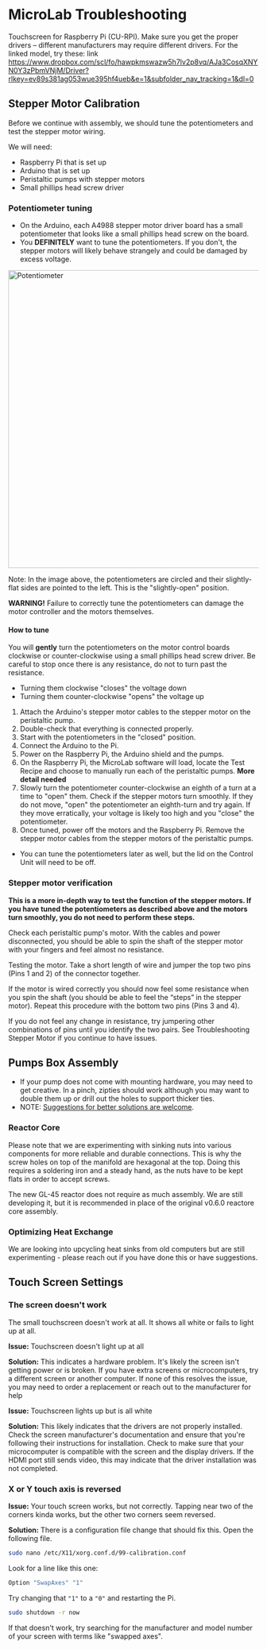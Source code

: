 # MicroLab Troubleshooting

Touchscreen for Raspberry Pi (CU-RPI). Make sure you get the proper drivers – different manufacturers may require different drivers. For the linked model, try these: link
https://www.dropbox.com/scl/fo/hawpkmswazw5h7lv2p8vq/AJa3CosqXNYN0Y3zPbmVNjM/Driver?rlkey=ev89s381ag053wue395hf4ueb&e=1&subfolder_nav_tracking=1&dl=0

## Stepper Motor Calibration

Before we continue with assembly, we should tune the potentiometers and test the stepper motor wiring.

We will need:

- Raspberry Pi that is set up
- Arduino that is set up
- Peristaltic pumps with stepper motors
- Small phillips head screw driver

### Potentiometer tuning

- On the Arduino, each A4988 stepper motor driver board has a small potentiometer that looks like a small phillips head screw on the board.
- You **DEFINITELY** want to tune the potentiometers. If you don't, the stepper motors will likely behave strangely and could be damaged by excess voltage.

<IMG ALT="Potentiometer" SRC="./media/control-unit/potentiometers-annotated.jpg" WIDTH="600" />

Note:
In the image above, the potentiometers are circled and their slightly-flat sides are pointed to the left. This is the "slightly-open" position.

**WARNING!** Failure to correctly tune the potentiometers can damage the motor controller and the motors themselves.

#### How to tune

You will **gently** turn the potentiometers on the motor control boards clockwise or counter-clockwise using a small phillips head screw driver. Be careful to stop once there is any resistance, do not to turn past the resistance.

- Turning them clockwise "closes" the voltage down
- Turning them counter-clockwise "opens" the voltage up

1. Attach the Arduino's stepper motor cables to the stepper motor on the peristaltic pump.
1. Double-check that everything is connected properly.
1. Start with the potentiometers in the "closed" position.
1. Connect the Arduino to the Pi.
1. Power on the Raspberry Pi, the Arduino shield and the pumps.
1. On the Raspberry Pi, the MicroLab software will load, locate the Test Recipe and choose to manually run each of the peristaltic pumps. **More detail needed**<br>
1. Slowly turn the potentiometer counter-clockwise an eighth of a turn at a time to "open" them. Check if the stepper motors turn smoothly. If they do not move, "open" the potentiometer an eighth-turn and try again. If they move erratically, your voltage is likely too high and you "close" the potentiometer.
1. Once tuned, power off the motors and the Raspberry Pi. Remove the stepper motor cables from the stepper motors of the peristaltic pumps.

- You can tune the potentiometers later as well, but the lid on the Control Unit will need to be off.

### Stepper motor verification

**This is a more in-depth way to test the function of the stepper motors. If you have tuned the potentiometers as described above and the motors turn smoothly, you do not need to perform these steps.**

Check each peristaltic pump's motor. With the cables and power disconnected, you should be able to spin the shaft of the stepper motor with your fingers and feel almost no resistance.

Testing the motor. Take a short length of wire and jumper the top two pins (Pins 1 and 2) of the connector together.

If the motor is wired correctly you should now feel some resistance when you spin the shaft (you should be able to feel the “steps” in the stepper motor). Repeat this procedure with the bottom two pins (Pins 3 and 4).

If you do not feel any change in resistance, try jumpering other combinations of pins until you identify the two pairs. See Troubleshooting Stepper Motor if you continue to have issues.

## Pumps Box Assembly

- If your pump does not come with mounting hardware, you may need to get creative. In a pinch, zipties should work although you may want to double them up or drill out the holes to support thicker ties.
- NOTE: [Suggestions for better solutions are welcome](https://github.com/FourThievesVinegar/solderless-microlab/issues/184).

### Reactor Core

Please note that we are experimenting with sinking nuts into various components for more reliable and durable connections. This is why the screw holes on top of the manifold are hexagonal at the top. Doing this requires a soldering iron and a steady hand, as the nuts have to be kept flats in order to accept screws.

The new GL-45 reactor does not require as much assembly. We are still developing it, but it is recommended in place of the original v0.6.0 reactore core assembly.

### Optimizing Heat Exchange

We are looking into upcycling heat sinks from old computers but are still experimenting - please reach out if you have done this or have suggestions.

## Touch Screen Settings

### The screen doesn't work

The small touchscreen doesn't work at all. It shows all white or fails to light up at all.

**Issue:**
Touchscreen doesn't light up at all

**Solution:**
This indicates a hardware problem. It's likely the screen isn't getting power or is broken. If you have extra screens or microcomputers, try a different screen or another computer. If none of this resolves the issue, you may need to order a replacement or reach out to the manufacturer for help

**Issue:**
Touchscreen lights up but is all white

**Solution:**
This likely indicates that the drivers are not properly installed. Check the screen manufacturer's documentation and ensure that you're following their instructions for installation. Check to make sure that your microcomputer is compatible with the screen and the display drivers. If the HDMI port still sends video, this may indicate that the driver installation was not completed.

### X or Y touch axis is reversed

**Issue:**
Your touch screen works, but not correctly. Tapping near two of the corners kinda works, but the other two corners seem reversed.

**Solution:**
There is a configuration file change that should fix this. Open the following file.

```bash
sudo nano /etc/X11/xorg.conf.d/99-calibration.conf
```

Look for a line like this one:

```bash
Option "SwapAxes" "1"
```

Try changing that `"1"` to a `"0"` and restarting the Pi.

```bash
sudo shutdown -r now
```

If that doesn't work, try searching for the manufacturer and model number of your screen with terms like "swapped axes".

